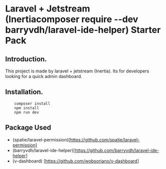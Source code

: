 # Laravel + Jetstream (Inertiacomposer require --dev barryvdh/laravel-ide-helper) Starter Pack

## Introduction.

This project is made by laravel + jetstream (Inertia). Its for developers looking for a quick admin dashboard.

## Installation.

```
    composer install
    npm install
    npm run dev
```

## Package Used

-   (spatie/laravel-permission)[https://github.com/spatie/laravel-permission]
-   (barryvdh/laravel-ide-helper)[https://github.com/barryvdh/laravel-ide-helper]
-   (v-dashboard) [https://github.com/wobsoriano/v-dashboard]
